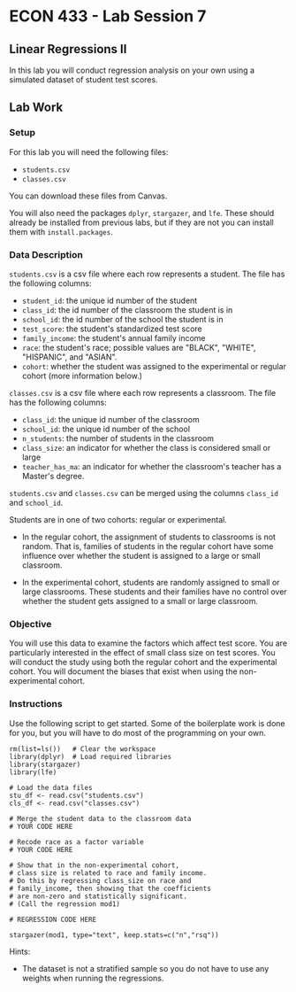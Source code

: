 # ECON 433 - Lab Session 7
## Linear Regressions II

In this lab you will conduct regression analysis on your own using a simulated dataset of student test scores. 

## Lab Work

### Setup

For this lab you will need the following files:

- `students.csv`
- `classes.csv`

You can download these files from Canvas.

You will also need the packages `dplyr`, `stargazer`, and `lfe`. These should already be installed from previous labs, but if they are not you can install them with `install.packages`.

### Data Description

`students.csv` is a csv file where each row represents a student. The file has the following columns:

- `student_id`: the unique id number of the student
- `class_id`: the id number of the classroom the student is in
- `school_id`: the id number of the school the student is in
- `test_score`: the student's standardized test score
- `family_income`: the student's annual family income
- `race`: the student's race; possible values are "BLACK", "WHITE", "HISPANIC", and "ASIAN".
- `cohort`: whether the student was assigned to the experimental or regular cohort (more information below.)

`classes.csv` is a csv file where each row represents a classroom. The file has the following columns:

- `class_id`: the unique id number of the classroom
- `school_id`: the unique id number of the school
- `n_students`: the number of students in the classroom
- `class_size`: an indicator for whether the class is considered small or large
- `teacher_has_ma`: an indicator for whether the classroom's teacher has a Master's degree.

`students.csv` and `classes.csv` can be merged using the columns `class_id` and `school_id`.

Students are in one of two cohorts: regular or experimental.

- In the regular cohort, the assignment of students to classrooms is not random. That is, families of students in the regular cohort have some influence over whether the student is assigned to a large or small classroom. 

- In the experimental cohort, students are randomly assigned to small or large classrooms. These students and their families have no control over whether the student gets assigned to a small or large classroom.

### Objective

You will use this data to examine the factors which affect test score. You are particularly interested in the effect of small class size on test scores. You will conduct the study using both the regular cohort and the experimental cohort. You will document the biases that exist when using the non-experimental cohort.

### Instructions

Use the following script to get started. Some of the boilerplate work is done for you, but you will have to do most of the programming on your own.

    rm(list=ls())   # Clear the workspace
	library(dplyr)  # Load required libraries
	library(stargazer)
	library(lfe)
	
	# Load the data files
	stu_df <- read.csv("students.csv")
	cls_df <- read.csv("classes.csv")
	
	# Merge the student data to the classroom data
	# YOUR CODE HERE
	
	# Recode race as a factor variable
	# YOUR CODE HERE
	
	# Show that in the non-experimental cohort, 
	# class size is related to race and family income.
	# Do this by regressing class_size on race and
	# family_income, then showing that the coefficients
	# are non-zero and statistically significant.
	# (Call the regression mod1)
	
	# REGRESSION CODE HERE
	
	stargazer(mod1, type="text", keep.stats=c("n","rsq"))

Hints:

- The dataset is not a stratified sample so you do not have to use any weights when running the regressions.

	
	
	














